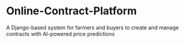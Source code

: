 # Online-Contract-Platform
A Django-based system for farmers and buyers to create and manage contracts with AI-powered price predictions
